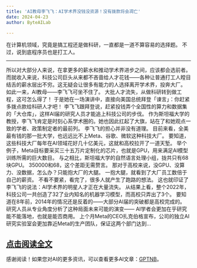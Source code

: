 ```yaml
---
title: 'AI教母李飞飞：AI学术界没钱没资源！没有拨款将会凋亡'
date: 2024-04-23
author: ByteAILab

---
```


在计算机领域，究竟是搞工程还是做科研，一直都是一道不算容易的选择题。
不过，说到底程序员也是打工人。

---
所以对大部分人来说，在拿更多的薪水和推动学术界进步之间，应该都会选前者。
而就收入来说，科技公司巨头从来都不吝啬给人才花钱——各种让普通打工人瞠目结舌的薪水层出不穷。这无疑会让很多有能力的人选择离开学术界，投奔大厂。
如此一来，AI教母——李飞飞可坐不住了。
大批人才流失，从做科研转到做工程，这可怎么得了！
于是她在一场演讲中，直接向美国总统拜登「谏言」：你赶紧多拨点款给科研人才吧！
李飞飞跟拜登说，赶紧投钱弄个全国性的算力和数据集的「大仓库」，这样AI届的研究人员才能追上科技公司的步伐。
作为斯坦福大学的教授，李飞飞肯定是时刻心系学术圈的。她也因此扛起了大旗，站在了和她观点一致的学者、政策制定者的最前列。
李飞飞的担心并非没有道理。
目前来看，全美最有钱的那一批大学，也远远比不上Meta、谷歌、微软这种科技大厂。
要知道，这些科技大厂每年在AI领域花好几十亿美元，这就和高校拉开了一道天堑。
举个例子，Meta目标要采买三十五万片定制化的芯片，也就是GPU，用来满足AI模型训练所需的巨大数目。
与之相比，斯坦福大学的自然语言处理小组，拢共只有68块GPU。
350000和68，这个差距无需赘言。
那对于高校来说，没GPU、没算力、没数据，怎么办？只能抱大厂的大腿。
一抱大腿，就看到了大厂员工数倍于自己的薪资。
不看不要紧，看完了，很多人就产生了跑路的想法。
这也就印证了李飞飞的说法：AI学术界的明星人才正在大量流失。
从结果上看，整个2022年，科技公司一共创造了32了业内知名的机器学习模型，而高校只弄出了3个。
要知道在8年前，2014年的情况还是反着的——大部分AI届的突破都是高校完成的。
研究人员从专业角度分析了这种局面未来可能的演变——
AI学者会更加在乎研究能不能落地，也就是能否商用。
上个月Meta的CEO扎克伯格宣布，公司的独立AI研究实验室会更加靠近Meta的生产团队，保证这两个部门达到...

[点击阅读全文](https://www.aixinzhijie.com/article/6845494)
---
感谢阅读！如果您对AI的更多资讯，可以查看更多AI文章：[GPTNB](https://gptnb.com)。